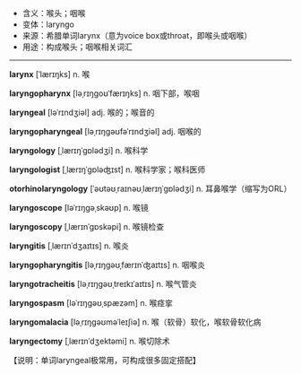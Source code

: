 - <span class="definition">含义：喉头；咽喉</span>
- <span class="definition">变体：laryngo</span>
- <span class="definition">来源：希腊单词larynx（意为voice box或throat，即喉头或咽喉）</span>
- <span class="definition">用途：构成喉头；咽喉相关词汇</span>


---


<span class="vocabulary">**larynx**</span> [ˈlærɪŋks] n. 喉

<span class="vocabulary">**laryngopharynx**</span> [ləˌrɪŋgoʊˈfærɪŋks] n. 咽下部，喉咽

<span class="vocabulary">**laryngeal**</span> [ləˈrɪndʒiəl] adj. 喉的；喉音的

<span class="vocabulary">**laryngopharyngeal**</span> [ləˌrɪŋɡəʊfəˈrɪndʒiəl] adj. 咽喉的

<span class="vocabulary">**laryngology**</span> [ˌlærɪŋˈɡɒlədʒi] n. 喉科学

<span class="vocabulary">**laryngologist**</span> [ˌlærɪŋˈgɒləʤɪst] n. 喉科学家；喉科医师

<span class="vocabulary">**otorhinolaryngology**</span> [ˈəʊtəʊˌraɪnəʊˌlærɪŋˈɡɒlədʒi] n. 耳鼻喉学（缩写为ORL）

<span class="vocabulary">**laryngoscope**</span> [ləˈrɪŋɡəˌskəʊp] n. 喉镜

<span class="vocabulary">**laryngoscopy**</span> [ˌlærɪnˈgɒskəpi] n. 喉镜检查

<span class="vocabulary">**laryngitis**</span> [ˌlærɪnˈdʒaɪtɪs] n. 喉炎

<span class="vocabulary">**laryngopharyngitis**</span> [ləˌrɪŋgəʊˌfærɪnˈʤaɪtɪs] n. 咽喉炎

<span class="vocabulary">**laryngotracheitis**</span> [ləˌrɪŋgəʊˌtreɪkɪˈaɪtɪs] n. 喉气管炎

<span class="vocabulary">**laryngospasm**</span> [ləˈrɪŋɡəʊˌspæzəm] n. 喉痉挛

<span class="vocabulary">**laryngomalacia**</span> [ləˌrɪŋgəʊməˈleɪʃiə] n. 喉（软骨）软化，喉软骨软化病 

<span class="vocabulary">**laryngectomy**</span> [ˌlærɪnˈdʒektəmi] n. 喉切除术

【说明：单词laryngeal极常用，可构成很多固定搭配】

